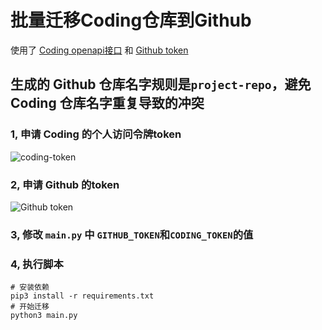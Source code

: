 # 批量迁移Coding仓库到Github

使用了 [Coding openapi接口](https://coding.net/help/openapi) 和 [Github token](https://github.com/settings/tokens)

## 生成的 Github 仓库名字规则是`project-repo`，避免 Coding 仓库名字重复导致的冲突

### 1, 申请 Coding 的个人访问令牌token

![coding-token](https://user-images.githubusercontent.com/685167/198686187-b544c048-132e-41a6-aaf2-b19ce2dab75a.png)

### 2, 申请 Github 的token

 ![Github token](https://user-images.githubusercontent.com/685167/198687197-af9d6372-aed4-499d-993e-b4550c2593da.png)


### 3, 修改 `main.py` 中 `GITHUB_TOKEN`和`CODING_TOKEN`的值 
 
### 4, 执行脚本
```
# 安装依赖
pip3 install -r requirements.txt  
# 开始迁移
python3 main.py
```
